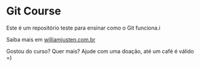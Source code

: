# Git Course 

Este é um repositório teste para ensinar como o Git funciona.i

Saiba mais em [williamjusten.com.br](http://willianjusten.com.br)

Gostou do curso? Quer mais? Ajude com uma doação, até um café é válido =)